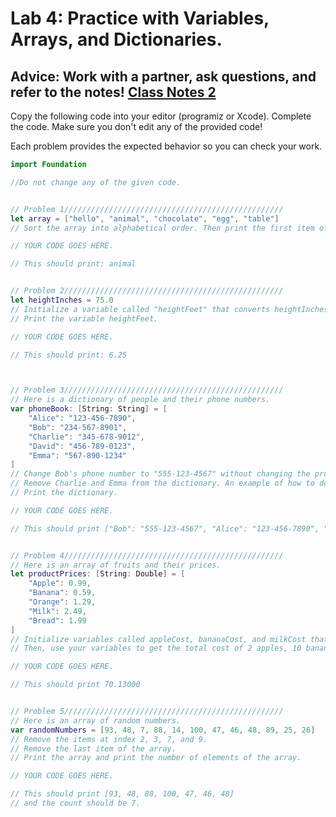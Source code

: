 
# Lab 4: Practice with Variables, Arrays, and Dictionaries.

## Advice: Work with a partner, ask questions, and refer to the notes! [Class Notes 2](https://github.com/lmansfieldPC/iOSAppDevelopment/blob/main/Class_Notes2.md)

Copy the following code into your editor (programiz or Xcode).
Complete the code. Make sure you don't edit any of the provided code! 

Each problem provides the expected behavior so you can check your work.

```swift
import Foundation

//Do not change any of the given code.


// Problem 1/////////////////////////////////////////////////
let array = ["hello", "animal", "chocolate", "egg", "table"]
// Sort the array into alphabetical order. Then print the first item of the array.

// YOUR CODE GOES HERE.

// This should print: animal


// Problem 2/////////////////////////////////////////////////
let heightInches = 75.0
// Initialize a variable called "heightFeet" that converts heightInches into feet.
// Print the variable heightFeet.

// YOUR CODE GOES HERE.

// This should print: 6.25



// Problem 3/////////////////////////////////////////////////
// Here is a dictionary of people and their phone numbers.
var phoneBook: [String: String] = [
    "Alice": "123-456-7890",
    "Bob": "234-567-8901",
    "Charlie": "345-678-9012",
    "David": "456-789-0123",
    "Emma": "567-890-1234"
]
// Change Bob's phone number to "555-123-4567" without changing the provided code.
// Remove Charlie and Emma from the dictionary. An example of how to do this would be the following : phoneBook.removeValue(forKey: "Alice")
// Print the dictionary.

// YOUR CODE GOES HERE.

// This should print ["Bob": "555-123-4567", "Alice": "123-456-7890", "David": "456-789-0123"]


// Problem 4/////////////////////////////////////////////////
// Here is an array of fruits and their prices.
let productPrices: [String: Double] = [
    "Apple": 0.99,
    "Banana": 0.59,
    "Orange": 1.29,
    "Milk": 2.49,
    "Bread": 1.99
]
// Initialize variables called appleCost, bananaCost, and milkCost that store the prices of each fruit. Use the dictionary to get the prices. For example, var breadCost = productPrices["Bread"]! The exclamation mark is important here - we will talk about it later.
// Then, use your variables to get the total cost of 2 apples, 10 bananas, and 25 milks. Print this value to the screen.

// YOUR CODE GOES HERE.

// This should print 70.13000


// Problem 5/////////////////////////////////////////////////
// Here is an array of random numbers.
var randomNumbers = [93, 48, 7, 88, 14, 100, 47, 46, 48, 89, 25, 26]
// Remove the items at index 2, 3, 7, and 9.
// Remove the last item of the array.
// Print the array and print the number of elements of the array.

// YOUR CODE GOES HERE.

// This should print [93, 48, 88, 100, 47, 46, 48]
// and the count should be 7.




```